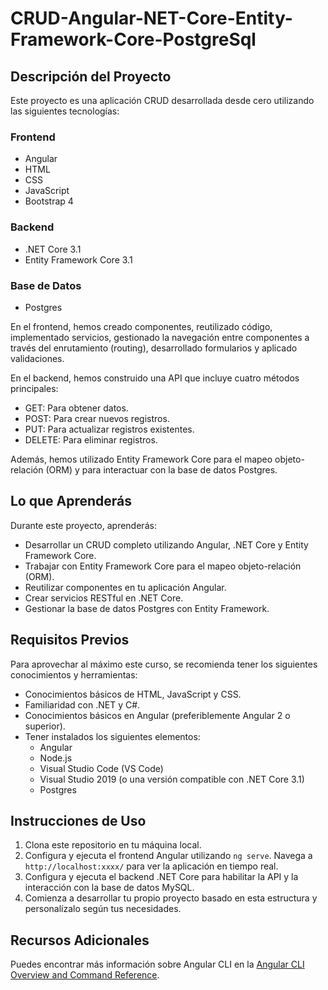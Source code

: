 # CRUD-Angular-NET-Core-Entity-Framework-Core-PostgreSql

## Descripción del Proyecto

Este proyecto es una aplicación CRUD desarrollada desde cero utilizando las siguientes tecnologías:

### Frontend
- Angular
- HTML
- CSS
- JavaScript
- Bootstrap 4

### Backend
- .NET Core 3.1
- Entity Framework Core 3.1

### Base de Datos
- Postgres

En el frontend, hemos creado componentes, reutilizado código, implementado servicios, gestionado la navegación entre componentes a través del enrutamiento (routing), desarrollado formularios y aplicado validaciones.

En el backend, hemos construido una API que incluye cuatro métodos principales:
- GET: Para obtener datos.
- POST: Para crear nuevos registros.
- PUT: Para actualizar registros existentes.
- DELETE: Para eliminar registros.

Además, hemos utilizado Entity Framework Core para el mapeo objeto-relación (ORM) y para interactuar con la base de datos Postgres.

## Lo que Aprenderás

Durante este proyecto, aprenderás:

- Desarrollar un CRUD completo utilizando Angular, .NET Core y Entity Framework Core.
- Trabajar con Entity Framework Core para el mapeo objeto-relación (ORM).
- Reutilizar componentes en tu aplicación Angular.
- Crear servicios RESTful en .NET Core.
- Gestionar la base de datos Postgres con Entity Framework.

## Requisitos Previos

Para aprovechar al máximo este curso, se recomienda tener los siguientes conocimientos y herramientas:

- Conocimientos básicos de HTML, JavaScript y CSS.
- Familiaridad con .NET y C#.
- Conocimientos básicos en Angular (preferiblemente Angular 2 o superior).
- Tener instalados los siguientes elementos:
  - Angular
  - Node.js
  - Visual Studio Code (VS Code)
  - Visual Studio 2019 (o una versión compatible con .NET Core 3.1)
  - Postgres

## Instrucciones de Uso

1. Clona este repositorio en tu máquina local.
2. Configura y ejecuta el frontend Angular utilizando `ng serve`. Navega a `http://localhost:xxxx/` para ver la aplicación en tiempo real.
3. Configura y ejecuta el backend .NET Core para habilitar la API y la interacción con la base de datos MySQL.
4. Comienza a desarrollar tu propio proyecto basado en esta estructura y personalízalo según tus necesidades.

## Recursos Adicionales

Puedes encontrar más información sobre Angular CLI en la [Angular CLI Overview and Command Reference](https://angular.io/cli).
